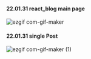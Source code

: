 #### 22.01.31 react_blog main page
![ezgif com-gif-maker](https://user-images.githubusercontent.com/62373865/151769844-357cbea0-91d6-42bd-958b-dd4c9a1ed7c4.gif)

#### 22.01.31 single Post
![ezgif com-gif-maker (1)](https://user-images.githubusercontent.com/62373865/151777110-351b63f3-a829-4f62-ac74-2e4cdd15328e.gif)
